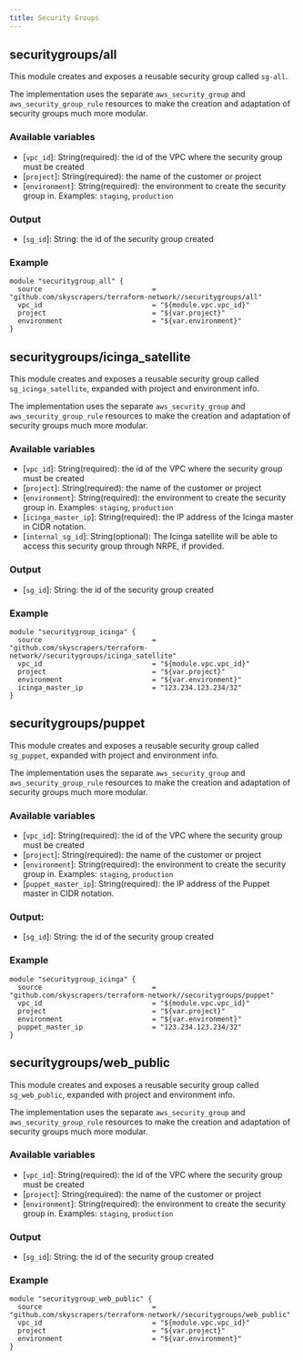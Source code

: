 ```yaml
---
title: Security Groups
---
```


## securitygroups/all

This module creates and exposes a reusable security group called `sg-all`.

The implementation uses the separate `aws_security_group` and `aws_security_group_rule` resources
to make the creation and adaptation of security groups much more modular.

### Available variables

* [`vpc_id`]: String(required): the id of the VPC where the security group must be created
* [`project`]: String(required): the name of the customer or project
* [`environment`]: String(required): the environment to create the security group in. Examples: `staging`, `production`

### Output

* [`sg_id`]: String: the id of the security group created

### Example

```hcl
module "securitygroup_all" {
  source                           = "github.com/skyscrapers/terraform-network//securitygroups/all"
  vpc_id                           = "${module.vpc.vpc_id}"
  project                          = "${var.project}"
  environment                      = "${var.environment}"
}
```

## securitygroups/icinga_satellite

This module creates and exposes a reusable security group called `sg_icinga_satellite`, expanded
with project and environment info.

The implementation uses the separate `aws_security_group` and `aws_security_group_rule` resources
to make the creation and adaptation of security groups much more modular.

### Available variables

* [`vpc_id`]: String(required): the id of the VPC where the security group must be created
* [`project`]: String(required): the name of the customer or project
* [`environment`]: String(required): the environment to create the security group in. Examples: `staging`, `production`
* [`icinga_master_ip`]: String(required): the IP address of the Icinga master in CIDR notation.
* [`internal_sg_id`]: String(optional): The Icinga satellite will be able to access this security group through NRPE, if provided.

### Output

* [`sg_id`]: String: the id of the security group created

### Example

```hcl
module "securitygroup_icinga" {
  source                           = "github.com/skyscrapers/terraform-network//securitygroups/icinga_satellite"
  vpc_id                           = "${module.vpc.vpc_id}"
  project                          = "${var.project}"
  environment                      = "${var.environment}"
  icinga_master_ip                 = "123.234.123.234/32"
}
```

## securitygroups/puppet

This module creates and exposes a reusable security group called `sg_puppet`, expanded
with project and environment info.

The implementation uses the separate `aws_security_group` and `aws_security_group_rule` resources
to make the creation and adaptation of security groups much more modular.

### Available variables

* [`vpc_id`]: String(required): the id of the VPC where the security group must be created
* [`project`]: String(required): the name of the customer or project
* [`environment`]: String(required): the environment to create the security group in. Examples: `staging`, `production`
* [`puppet_master_ip`]: String(required): the IP address of the Puppet master in CIDR notation.

### Output:

* [`sg_id`]: String: the id of the security group created

### Example

```hcl
module "securitygroup_icinga" {
  source                           = "github.com/skyscrapers/terraform-network//securitygroups/puppet"
  vpc_id                           = "${module.vpc.vpc_id}"
  project                          = "${var.project}"
  environment                      = "${var.environment}"
  puppet_master_ip                 = "123.234.123.234/32"
}
```

## securitygroups/web_public

This module creates and exposes a reusable security group called `sg_web_public`, expanded
with project and environment info.

The implementation uses the separate `aws_security_group` and `aws_security_group_rule` resources
to make the creation and adaptation of security groups much more modular.

### Available variables

* [`vpc_id`]: String(required): the id of the VPC where the security group must be created
* [`project`]: String(required): the name of the customer or project
* [`environment`]: String(required): the environment to create the security group in. Examples: `staging`, `production`

### Output

* [`sg_id`]: String: the id of the security group created

### Example

```hcl
module "securitygroup_web_public" {
  source                           = "github.com/skyscrapers/terraform-network//securitygroups/web_public"
  vpc_id                           = "${module.vpc.vpc_id}"
  project                          = "${var.project}"
  environment                      = "${var.environment}"
}
```
